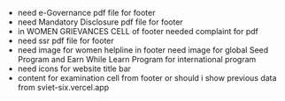 - need e-Governance pdf file for footer
- need Mandatory Disclosure pdf file for footer
- in WOMEN GRIEVANCES CELL of footer needed complaint for pdf
- need ssr pdf file for footer
- need image for women helpline in footer
need image for global Seed Program and Earn While Learn Program  for international program
- need icons for website  title bar
- content for examination cell from footer or should i show previous data from sviet-six.vercel.app